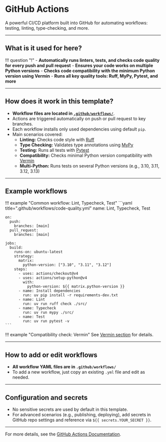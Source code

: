 # GitHub Actions

A powerful CI/CD platform built into GitHub for automating workflows: testing, linting, type-checking, and more.

---

## What is it used for here?
!!! question "!"
    - **Automatically runs linters, tests, and checks code quality for every push and pull request**
    - **Ensures your code works on multiple Python versions**
    - **Checks code compatibility with the minimum Python version using Vermin**
    - **Runs all key quality tools: Ruff, MyPy, Pytest, and more**

---

## How does it work in this template?

- **Workflow files are located in [`.github/workflows/`](https://github.com/python-boilerplate/uv-template/tree/main/.github/workflows)**.
- Actions are triggered automatically on push or pull request to key branches.
- Each workflow installs only used dependencies using default `pip`.
- Main scenarios covered:
    - **Linting:** Checks code style with [Ruff](../code_quality/ruff.md)
    - **Type Checking:** Validates type annotations using [MyPy](../code_quality/mypy.md)
    - **Testing:** Runs all tests with [Pytest](../code_quality/pytest.md)
    - **Compatibility:** Checks minimal Python version compatibility with [Vermin](../code_quality/vermin.md)
    - **Multi-Python:** Runs tests on several Python versions (e.g., 3.10, 3.11, 3.12, 3.13)

---

## Example workflows

!!! example "Common workflow: Lint, Typecheck, Test"
    ```yaml title=".github/workflows/code-quality.yml"
    name: Lint, Typecheck, Test

    on:
      push:
        branches: [main]
      pull_request:
        branches: [main]

    jobs:
      build:
        runs-on: ubuntu-latest
        strategy:
          matrix:
            python-version: ["3.10", "3.11", "3.12"]
        steps:
          - uses: actions/checkout@v4
          - uses: actions/setup-python@v4
            with:
              python-version: ${{ matrix.python-version }}
          - name: Install dependencies
            run: uv pip install -r requirements-dev.txt
          - name: Lint
            run: uv run ruff check ./src/
          - name: Typecheck
            run: uv run mypy ./src/
          - name: Test
            run: uv run pytest -v
    ```

!!! example "Compatibility check: Vermin"
    See [Vermin section](../code_quality/vermin.md) for details.

---

## How to add or edit workflows

- **All workflow YAML files are in `.github/workflows/`**
- To add a new workflow, just copy an existing `.yml` file and edit as needed.

---

## Configuration and secrets

- No sensitive secrets are used by default in this template.
- For advanced scenarios (e.g., publishing, deploying), add secrets in GitHub repo settings and reference via `${{ secrets.YOUR_SECRET }}`.

---

For more details, see the [GitHub Actions Documentation](https://docs.github.com/en/actions).
